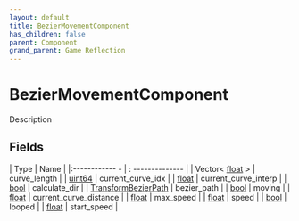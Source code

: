 ```yaml
---
layout: default
title: BezierMovementComponent
has_children: false
parent: Component
grand_parent: Game Reflection
---
```

# BezierMovementComponent
Description 

## Fields
| Type | Name |
|:------------ - | : -------------- |
| Vector< [float](game-reflection/components/float.md) > | curve_length |
| [uint64](game-reflection/components/uint64.md) | current_curve_idx |
| [float](game-reflection/components/float.md) | current_curve_interp |
| [bool](game-reflection/components/bool.md) | calculate_dir |
| [TransformBezierPath](game-reflection/classes/transform_bezier_path.md) | bezier_path |
| [bool](game-reflection/components/bool.md) | moving |
| [float](game-reflection/components/float.md) | current_curve_distance |
| [float](game-reflection/components/float.md) | max_speed |
| [float](game-reflection/components/float.md) | speed |
| [bool](game-reflection/components/bool.md) | looped |
| [float](game-reflection/components/float.md) | start_speed |
